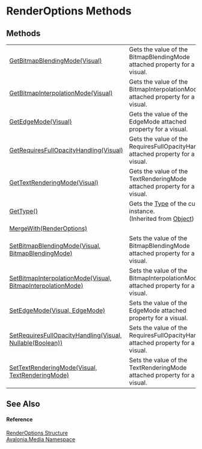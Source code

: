 # RenderOptions Methods




## Methods
<table>
<tr>
<td><a href="M_Avalonia_Media_RenderOptions_GetBitmapBlendingMode">GetBitmapBlendingMode(Visual)</a></td>
<td>Gets the value of the BitmapBlendingMode attached property for a visual.</td>
</tr>
<tr>
<td><a href="M_Avalonia_Media_RenderOptions_GetBitmapInterpolationMode">GetBitmapInterpolationMode(Visual)</a></td>
<td>Gets the value of the BitmapInterpolationMode attached property for a visual.</td>
</tr>
<tr>
<td><a href="M_Avalonia_Media_RenderOptions_GetEdgeMode">GetEdgeMode(Visual)</a></td>
<td>Gets the value of the EdgeMode attached property for a visual.</td>
</tr>
<tr>
<td><a href="M_Avalonia_Media_RenderOptions_GetRequiresFullOpacityHandling">GetRequiresFullOpacityHandling(Visual)</a></td>
<td>Gets the value of the RequiresFullOpacityHandling attached property for a visual.</td>
</tr>
<tr>
<td><a href="M_Avalonia_Media_RenderOptions_GetTextRenderingMode">GetTextRenderingMode(Visual)</a></td>
<td>Gets the value of the TextRenderingMode attached property for a visual.</td>
</tr>
<tr>
<td><a href="https://learn.microsoft.com/dotnet/api/system.object.gettype" target="_blank" rel="noopener noreferrer">GetType()</a></td>
<td>Gets the <a href="https://learn.microsoft.com/dotnet/api/system.type" target="_blank" rel="noopener noreferrer">Type</a> of the current instance.<br />(Inherited from <a href="https://learn.microsoft.com/dotnet/api/system.object" target="_blank" rel="noopener noreferrer">Object</a>)</td>
</tr>
<tr>
<td><a href="M_Avalonia_Media_RenderOptions_MergeWith">MergeWith(RenderOptions)</a></td>
<td> </td>
</tr>
<tr>
<td><a href="M_Avalonia_Media_RenderOptions_SetBitmapBlendingMode">SetBitmapBlendingMode(Visual, BitmapBlendingMode)</a></td>
<td>Sets the value of the BitmapBlendingMode attached property for a visual.</td>
</tr>
<tr>
<td><a href="M_Avalonia_Media_RenderOptions_SetBitmapInterpolationMode">SetBitmapInterpolationMode(Visual, BitmapInterpolationMode)</a></td>
<td>Sets the value of the BitmapInterpolationMode attached property for a visual.</td>
</tr>
<tr>
<td><a href="M_Avalonia_Media_RenderOptions_SetEdgeMode">SetEdgeMode(Visual, EdgeMode)</a></td>
<td>Sets the value of the EdgeMode attached property for a visual.</td>
</tr>
<tr>
<td><a href="M_Avalonia_Media_RenderOptions_SetRequiresFullOpacityHandling">SetRequiresFullOpacityHandling(Visual, Nullable(Boolean))</a></td>
<td>Sets the value of the RequiresFullOpacityHandling attached property for a visual.</td>
</tr>
<tr>
<td><a href="M_Avalonia_Media_RenderOptions_SetTextRenderingMode">SetTextRenderingMode(Visual, TextRenderingMode)</a></td>
<td>Sets the value of the TextRenderingMode attached property for a visual.</td>
</tr>
</table>

## See Also


#### Reference
<a href="T_Avalonia_Media_RenderOptions">RenderOptions Structure</a>  
<a href="N_Avalonia_Media">Avalonia.Media Namespace</a>  

